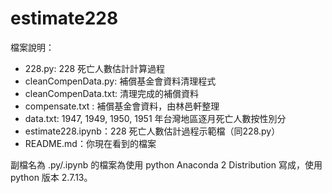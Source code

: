 # estimate228

檔案說明：

- 228.py: 228 死亡人數估計計算過程
- cleanCompenData.py: 補償基金會資料清理程式
- cleanCompenData.txt: 清理完成的補償資料
- compensate.txt : 補償基金會資料，由林邑軒整理
- data.txt: 1947, 1949, 1950, 1951 年台灣地區逐月死亡人數按性別分
- estimate228.ipynb：228 死亡人數估計過程示範檔（同228.py）
- README.md：你現在看到的檔案

副檔名為 .py/.ipynb 的檔案為使用 python Anaconda 2 Distribution 寫成，使用python 版本 2.7.13。
